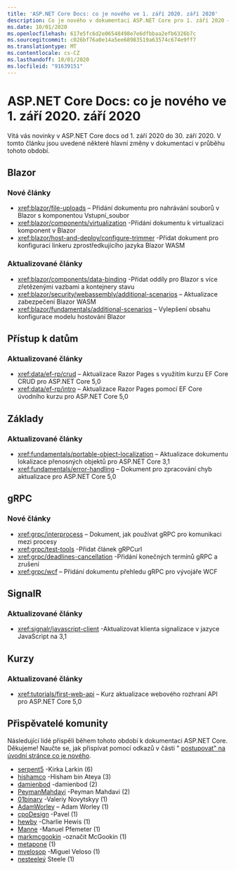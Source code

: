 ```yaml
---
title: 'ASP.NET Core Docs: co je nového ve 1. září 2020. září 2020'
description: Co je nového v dokumentaci ASP.NET Core pro 1. září 2020 – 30. září 2020.
ms.date: 10/01/2020
ms.openlocfilehash: 617e5fc6d2e06548498e7e6dfbbaa2efb6326b7c
ms.sourcegitcommit: c026bf76a0e14a5ee68983519a63574c674e9ff7
ms.translationtype: MT
ms.contentlocale: cs-CZ
ms.lasthandoff: 10/01/2020
ms.locfileid: "91639151"
---
```

# <a name="aspnet-core-docs-whats-new-for-september-1-2020---september-30-2020"></a>ASP.NET Core Docs: co je nového ve 1. září 2020. září 2020

Vítá vás novinky v ASP.NET Core docs od 1. září 2020 do 30. září 2020. V tomto článku jsou uvedené některé hlavní změny v dokumentaci v průběhu tohoto období.

## <a name="blazor"></a>Blazor

### <a name="new-articles"></a>Nové články

- <xref:blazor/file-uploads> – Přidání dokumentu pro nahrávání souborů v Blazor s komponentou Vstupní_soubor
- <xref:blazor/components/virtualization> -Přidání dokumentu k virtualizaci komponent v Blazor
- <xref:blazor/host-and-deploy/configure-trimmer> -Přidat dokument pro konfiguraci linkeru zprostředkujícího jazyka Blazor WASM

### <a name="updated-articles"></a>Aktualizované články

- <xref:blazor/components/data-binding> -Přidat oddíly pro Blazor s více zřetězenými vazbami a kontejnery stavu
- <xref:blazor/security/webassembly/additional-scenarios> – Aktualizace zabezpečení Blazor WASM
- <xref:blazor/fundamentals/additional-scenarios> – Vylepšení obsahu konfigurace modelu hostování Blazor

## <a name="data-access"></a>Přístup k datům

### <a name="updated-articles"></a>Aktualizované články

- <xref:data/ef-rp/crud> – Aktualizace Razor Pages s využitím kurzu EF Core CRUD pro ASP.NET Core 5,0
- <xref:data/ef-rp/intro> – Aktualizace Razor Pages pomocí EF Core úvodního kurzu pro ASP.NET Core 5,0

## <a name="fundamentals"></a>Základy

### <a name="updated-articles"></a>Aktualizované články

- <xref:fundamentals/portable-object-localization> – Aktualizace dokumentu lokalizace přenosných objektů pro ASP.NET Core 3,1
- <xref:fundamentals/error-handling> – Dokument pro zpracování chyb aktualizace pro ASP.NET Core 5,0

## <a name="grpc"></a>gRPC

### <a name="new-articles"></a>Nové články

- <xref:grpc/interprocess> – Dokument, jak používat gRPC pro komunikaci mezi procesy
- <xref:grpc/test-tools> -Přidat článek gRPCurl
- <xref:grpc/deadlines-cancellation> -Přidání konečných termínů gRPC a zrušení
- <xref:grpc/wcf> – Přidání dokumentu přehledu gRPC pro vývojáře WCF

## <a name="signalr"></a>SignalR

### <a name="updated-articles"></a>Aktualizované články

- <xref:signalr/javascript-client> -Aktualizovat klienta signalizace v jazyce JavaScript na 3,1

## <a name="tutorials"></a>Kurzy

### <a name="updated-articles"></a>Aktualizované články

- <xref:tutorials/first-web-api> – Kurz aktualizace webového rozhraní API pro ASP.NET Core 5,0

## <a name="community-contributors"></a>Přispěvatelé komunity

Následující lidé přispěli během tohoto období k dokumentaci ASP.NET Core. Děkujeme! Naučte se, jak přispívat pomocí odkazů v části " [postupovat" na úvodní stránce co je nového](index.yml).

- [serpent5](https://github.com/serpent5) -Kirka Larkin (6)
- [hishamco](https://github.com/hishamco) -Hisham bin Ateya (3)
- [damienbod](https://github.com/damienbod) -damienbod (2)
- [PeymanMahdavi](https://github.com/PeymanMahdavi) -Peyman Mahdavi (2)
- [01binary](https://github.com/01binary) -Valeriy Novytskyy (1)
- [AdamWorley](https://github.com/AdamWorley) – Adam Worley (1)
- [cpoDesign](https://github.com/cpoDesign) -Pavel (1)
- [hewby](https://github.com/hewby) -Charlie Hewis (1)
- [Manne](https://github.com/manne) -Manuel Pfemeter (1)
- [markmcgookin](https://github.com/markmcgookin) -označit McGookin (1)
- [metapone](https://github.com/metapone) (1)
- [mvelosop](https://github.com/mvelosop) -Miguel Veloso (1)
- [nesteeleý](https://github.com/patrick-steele) Steele (1)
